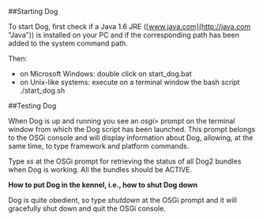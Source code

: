 ##Starting Dog

To start Dog, first check if a Java 1.6 JRE ([www.java.com](http://java.com "Java")) is installed on your PC and if the corresponding path has been added to the system command path.

Then:

- on Microsoft Windows:
	double click on start_dog.bat
- on Unix-like systems:
	execute on a terminal window the bash script ./start\_dog.sh


##Testing Dog

When Dog is up and running you see an *osgi>* prompt on the terminal window from which the Dog script has been launched. 
This prompt belongs to the OSGi console and will display information about Dog, allowing, at the same time, to type framework and platform commands.

Type *ss* at the OSGi prompt for retrieving the status of all Dog2 bundles when Dog is working. All the bundles should be ACTIVE.


**How to put Dog in the kennel, i.e., how to shut Dog down**

Dog is quite obedient, so type *shutdown* at the OSGi prompt and it will gracefully shut down and quit the OSGi console.
